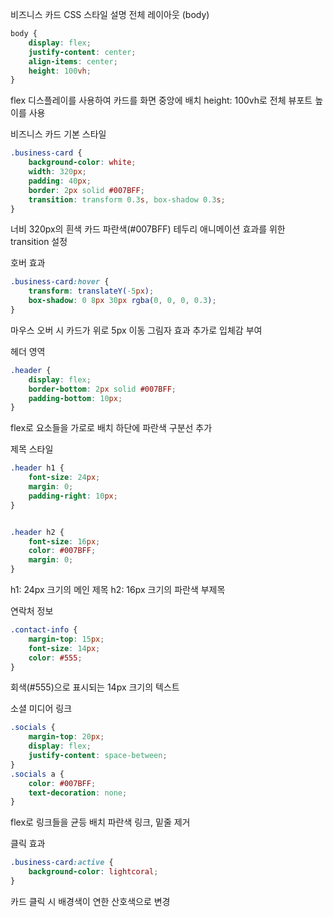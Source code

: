 비즈니스 카드 CSS 스타일 설명
전체 레이아웃 (body)
```css
body {
    display: flex;
    justify-content: center;
    align-items: center;
    height: 100vh;
}
```

flex 디스플레이를 사용하여 카드를 화면 중앙에 배치
height: 100vh로 전체 뷰포트 높이를 사용

비즈니스 카드 기본 스타일
```css
.business-card {
    background-color: white;
    width: 320px;
    padding: 40px;
    border: 2px solid #007BFF;
    transition: transform 0.3s, box-shadow 0.3s;
}
```

너비 320px의 흰색 카드
파란색(#007BFF) 테두리
애니메이션 효과를 위한 transition 설정

호버 효과
```css
.business-card:hover {
    transform: translateY(-5px);
    box-shadow: 0 8px 30px rgba(0, 0, 0, 0.3);
}
```

마우스 오버 시 카드가 위로 5px 이동
그림자 효과 추가로 입체감 부여

헤더 영역
```css
.header {
    display: flex;
    border-bottom: 2px solid #007BFF;
    padding-bottom: 10px;
}
```

flex로 요소들을 가로로 배치
하단에 파란색 구분선 추가

제목 스타일
```css
.header h1 {
    font-size: 24px;
    margin: 0;
    padding-right: 10px;
}


.header h2 {
    font-size: 16px;
    color: #007BFF;
    margin: 0;
}
```

h1: 24px 크기의 메인 제목
h2: 16px 크기의 파란색 부제목

연락처 정보
```css
.contact-info {
    margin-top: 15px;
    font-size: 14px;
    color: #555;
}
```

회색(#555)으로 표시되는 14px 크기의 텍스트

소셜 미디어 링크
```css
.socials {
    margin-top: 20px;
    display: flex;
    justify-content: space-between;
}
.socials a {
    color: #007BFF;
    text-decoration: none;
}
```
flex로 링크들을 균등 배치
파란색 링크, 밑줄 제거

클릭 효과
```css
.business-card:active {
    background-color: lightcoral;
}
```

카드 클릭 시 배경색이 연한 산호색으로 변경